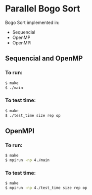# Parallel Bogo Sort
Bogo Sort implemented in:
* Sequencial
* OpenMP
* OpenMPI

## Sequencial and OpenMP

### To run:
```bash
$ make
$ ./main
```

### To test time:
```bash
$ make
$ ./test_time size rep op
```

## OpenMPI

### To run:
```bash
$ make
$ mpirun -np 4./main
```

### To test time:
```bash
$ make
$ mpirun -np 4./test_time size rep op
```